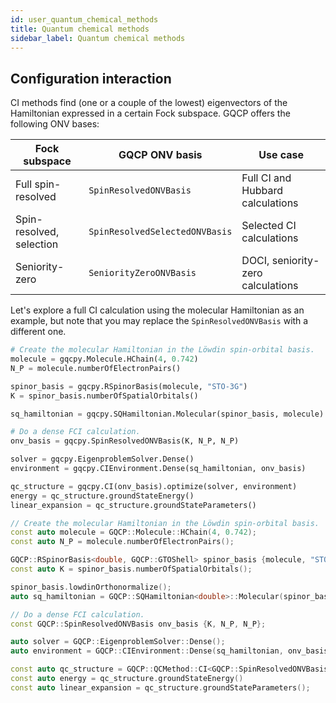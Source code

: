```yaml
---
id: user_quantum_chemical_methods
title: Quantum chemical methods
sidebar_label: Quantum chemical methods
---
```



## Configuration interaction

CI methods find (one or a couple of the lowest) eigenvectors of the Hamiltonian expressed in a certain Fock subspace. GQCP offers the following ONV bases:


| Fock subspace | GQCP ONV basis | Use case |
| --- | --- | --- |
Full spin-resolved | `SpinResolvedONVBasis` | Full CI and Hubbard calculations |
Spin-resolved, selection | `SpinResolvedSelectedONVBasis` | Selected CI calculations |
Seniority-zero | `SeniorityZeroONVBasis` | DOCI, seniority-zero calculations

Let's explore a full CI calculation using the molecular Hamiltonian as an example, but note that you may replace the `SpinResolvedONVBasis` with a different one.

<!--DOCUSAURUS_CODE_TABS-->

<!--Python-->
```python
# Create the molecular Hamiltonian in the Löwdin spin-orbital basis.
molecule = gqcpy.Molecule.HChain(4, 0.742)
N_P = molecule.numberOfElectronPairs()

spinor_basis = gqcpy.RSpinorBasis(molecule, "STO-3G")
K = spinor_basis.numberOfSpatialOrbitals()

sq_hamiltonian = gqcpy.SQHamiltonian.Molecular(spinor_basis, molecule)

# Do a dense FCI calculation.
onv_basis = gqcpy.SpinResolvedONVBasis(K, N_P, N_P)

solver = gqcpy.EigenproblemSolver.Dense()
environment = gqcpy.CIEnvironment.Dense(sq_hamiltonian, onv_basis)

qc_structure = gqcpy.CI(onv_basis).optimize(solver, environment)
energy = qc_structure.groundStateEnergy()
linear_expansion = qc_structure.groundStateParameters()
```

<!--C++-->
```C++
// Create the molecular Hamiltonian in the Löwdin spin-orbital basis.
const auto molecule = GQCP::Molecule::HChain(4, 0.742);
const auto N_P = molecule.numberOfElectronPairs();

GQCP::RSpinorBasis<double, GQCP::GTOShell> spinor_basis {molecule, "STO-3G"};
const auto K = spinor_basis.numberOfSpatialOrbitals();

spinor_basis.lowdinOrthonormalize();
auto sq_hamiltonian = GQCP::SQHamiltonian<double>::Molecular(spinor_basis, molecule);

// Do a dense FCI calculation.
const GQCP::SpinResolvedONVBasis onv_basis {K, N_P, N_P};

auto solver = GQCP::EigenproblemSolver::Dense();
auto environment = GQCP::CIEnvironment::Dense(sq_hamiltonian, onv_basis);

const auto qc_structure = GQCP::QCMethod::CI<GQCP::SpinResolvedONVBasis>(onv_basis).optimize(solver, environment);
const auto energy = qc_structure.groundStateEnergy()
const auto linear_expansion = qc_structure.groundStateParameters();
```
<!--END_DOCUSAURUS_CODE_TABS-->